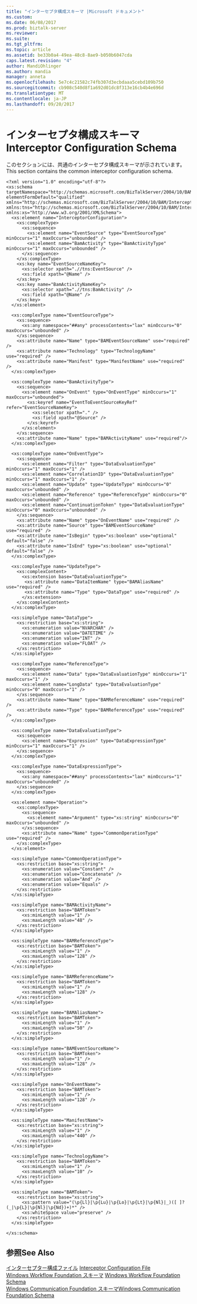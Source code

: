 ```yaml
---
title: "インターセプタ構成スキーマ |Microsoft ドキュメント"
ms.custom: 
ms.date: 06/08/2017
ms.prod: biztalk-server
ms.reviewer: 
ms.suite: 
ms.tgt_pltfrm: 
ms.topic: article
ms.assetid: be33b0a4-49ea-48c8-8ae9-b050b6047cda
caps.latest.revision: "4"
author: MandiOhlinger
ms.author: mandia
manager: anneta
ms.openlocfilehash: 5e7c4c21582c74fb307d3ecbdaaa5cebd109b750
ms.sourcegitcommit: cb908c540d8f1a692d01dc8f313e16cb4b4e696d
ms.translationtype: MT
ms.contentlocale: ja-JP
ms.lasthandoff: 09/20/2017
---
```

# <a name="interceptor-configuration-schema"></a><span data-ttu-id="b9750-102">インターセプタ構成スキーマ</span><span class="sxs-lookup"><span data-stu-id="b9750-102">Interceptor Configuration Schema</span></span>
<span data-ttu-id="b9750-103">このセクションには、共通のインターセプタ構成スキーマが示されています。</span><span class="sxs-lookup"><span data-stu-id="b9750-103">This section contains the common interceptor configuration schema.</span></span>  
  
```  
<?xml version="1.0" encoding="utf-8"?>  
<xs:schema targetNamespace="http://schemas.microsoft.com/BizTalkServer/2004/10/BAM/InterceptorConfiguration" elementFormDefault="qualified" xmlns="http://schemas.microsoft.com/BizTalkServer/2004/10/BAM/InterceptorConfiguration" xmlns:tns="http://schemas.microsoft.com/BizTalkServer/2004/10/BAM/InterceptorConfiguration" xmlns:xs="http://www.w3.org/2001/XMLSchema">  
  <xs:element name="InterceptorConfiguration">  
    <xs:complexType>  
      <xs:sequence>  
        <xs:element name="EventSource" type="EventSourceType" minOccurs="1" maxOccurs="unbounded" />  
        <xs:element name="BamActivity" type="BamActivityType" minOccurs="1" maxOccurs="unbounded" />  
      </xs:sequence>  
    </xs:complexType>  
    <xs:key name="EventSourceNameKey">  
      <xs:selector xpath=".//tns:EventSource" />  
      <xs:field xpath="@Name" />  
    </xs:key>  
    <xs:key name="BamActivityNameKey">  
      <xs:selector xpath=".//tns:BamActivity" />  
      <xs:field xpath="@Name" />  
    </xs:key>  
  </xs:element>  
  
  <xs:complexType name="EventSourceType">  
    <xs:sequence>  
      <xs:any namespace="##any" processContents="lax" minOccurs="0" maxOccurs="unbounded" />  
    </xs:sequence>  
    <xs:attribute name="Name" type="BAMEventSourceName" use="required" />  
    <xs:attribute name="Technology" type="TechnologyName" use="required" />  
    <xs:attribute name="Manifest" type="ManifestName" use="required" />  
  </xs:complexType>  
  
  <xs:complexType name="BamActivityType">  
    <xs:sequence>  
      <xs:element name="OnEvent" type="OnEventType" minOccurs="1" maxOccurs="unbounded">  
        <xs:keyref name="EventToEventSourceKeyRef" refer="EventSourceNameKey">  
          <xs:selector xpath="." />  
          <xs:field xpath="@Source" />  
        </xs:keyref>  
      </xs:element>  
    </xs:sequence>  
    <xs:attribute name="Name" type="BAMActivityName" use="required"/>  
  </xs:complexType>  
  
  <xs:complexType name="OnEventType">  
    <xs:sequence>  
      <xs:element name="Filter" type="DataEvaluationType" minOccurs="1" maxOccurs="1" />  
      <xs:element name="CorrelationID" type="DataEvaluationType" minOccurs="1" maxOccurs="1" />  
      <xs:element name="Update" type="UpdateType" minOccurs="0" maxOccurs="unbounded" />  
      <xs:element name="Reference" type="ReferenceType" minOccurs="0" maxOccurs="unbounded" />  
      <xs:element name="ContinuationToken" type="DataEvaluationType" minOccurs="0" maxOccurs="unbounded" />  
    </xs:sequence>  
    <xs:attribute name="Name" type="OnEventName" use="required" />  
    <xs:attribute name="Source" type="BAMEventSourceName" use="required" />  
    <xs:attribute name="IsBegin" type="xs:boolean" use="optional" default="false" />  
    <xs:attribute name="IsEnd" type="xs:boolean" use="optional" default="false" />  
  </xs:complexType>  
  
  <xs:complexType name="UpdateType">  
    <xs:complexContent>  
      <xs:extension base="DataEvaluationType">  
       <xs:attribute name="DataItemName" type="BAMAliasName" use="required" />  
       <xs:attribute name="Type" type="DataType" use="required" />  
      </xs:extension>  
    </xs:complexContent>  
  </xs:complexType>  
  
  <xs:simpleType name="DataType">  
    <xs:restriction base="xs:string">  
      <xs:enumeration value="NVARCHAR" />  
      <xs:enumeration value="DATETIME" />  
      <xs:enumeration value="INT" />  
      <xs:enumeration value="FLOAT" />  
    </xs:restriction>  
  </xs:simpleType>  
  
  <xs:complexType name="ReferenceType">  
    <xs:sequence>  
      <xs:element name="Data" type="DataEvaluationType" minOccurs="1" maxOccurs="1" />  
      <xs:element name="LongData" type="DataEvaluationType" minOccurs="0" maxOccurs="1" />  
    </xs:sequence>  
    <xs:attribute name="Name" type="BAMReferenceName" use="required" />  
    <xs:attribute name="Type" type="BAMReferenceType" use="required" />  
  </xs:complexType>  
  
  <xs:complexType name="DataEvaluationType">  
    <xs:sequence>  
      <xs:element name="Expression" type="DataExpressionType" minOccurs="1" maxOccurs="1" />  
    </xs:sequence>  
  </xs:complexType>  
  
  <xs:complexType name="DataExpressionType">  
    <xs:sequence>  
      <xs:any namespace="##any" processContents="lax" minOccurs="1" maxOccurs="unbounded" />  
    </xs:sequence>  
  </xs:complexType>  
  
  <xs:element name="Operation">  
    <xs:complexType>  
      <xs:sequence>  
        <xs:element name="Argument" type="xs:string" minOccurs="0" maxOccurs="unbounded" />  
      </xs:sequence>  
      <xs:attribute name="Name" type="CommonOperationType" use="required" />  
    </xs:complexType>  
  </xs:element>  
  
  <xs:simpleType name="CommonOperationType">  
    <xs:restriction base="xs:string">  
      <xs:enumeration value="Constant" />  
      <xs:enumeration value="Concatenate" />  
      <xs:enumeration value="And" />  
      <xs:enumeration value="Equals" />  
    </xs:restriction>  
  </xs:simpleType>  
  
  <xs:simpleType name="BAMActivityName">  
    <xs:restriction base="BAMToken">  
      <xs:minLength value="1" />  
      <xs:maxLength value="48" />  
    </xs:restriction>  
  </xs:simpleType>  
  
  <xs:simpleType name="BAMReferenceType">  
    <xs:restriction base="BAMToken">  
      <xs:minLength value="1" />  
      <xs:maxLength value="128" />  
    </xs:restriction>  
  </xs:simpleType>  
  
  <xs:simpleType name="BAMReferenceName">  
    <xs:restriction base="BAMToken">  
      <xs:minLength value="1" />  
      <xs:maxLength value="128" />  
    </xs:restriction>  
  </xs:simpleType>  
  
  <xs:simpleType name="BAMAliasName">  
    <xs:restriction base="BAMToken">  
      <xs:minLength value="1" />  
      <xs:maxLength value="50" />  
    </xs:restriction>  
  </xs:simpleType>  
  
  <xs:simpleType name="BAMEventSourceName">  
    <xs:restriction base="BAMToken">  
      <xs:minLength value="1" />  
      <xs:maxLength value="128" />  
    </xs:restriction>  
  </xs:simpleType>  
  
  <xs:simpleType name="OnEventName">  
    <xs:restriction base="BAMToken">  
      <xs:minLength value="1" />  
      <xs:maxLength value="128" />  
    </xs:restriction>  
  </xs:simpleType>  
  
  <xs:simpleType name="ManifestName">  
    <xs:restriction base="xs:string">  
      <xs:minLength value="1" />  
      <xs:maxLength value="440" />  
    </xs:restriction>  
  </xs:simpleType>  
  
  <xs:simpleType name="TechnologyName">  
    <xs:restriction base="BAMToken">  
      <xs:minLength value="1" />  
      <xs:maxLength value="10" />  
    </xs:restriction>  
  </xs:simpleType>  
  
  <xs:simpleType name="BAMToken">  
    <xs:restriction base="xs:string">  
      <xs:pattern value="(\p{Ll}|\p{Lu}|\p{Lo}|\p{Lt}|\p{Nl}|_)([ ]?(_|\p{L}|\p{Nl}|\p{Nd})+)*" />  
      <xs:whiteSpace value="preserve" />  
    </xs:restriction>  
  </xs:simpleType>  
  
</xs:schema>  
```  
  
## <a name="see-also"></a><span data-ttu-id="b9750-104">参照</span><span class="sxs-lookup"><span data-stu-id="b9750-104">See Also</span></span>  
 <span data-ttu-id="b9750-105">[インターセプター構成ファイル](../core/interceptor-configuration-file.md) </span><span class="sxs-lookup"><span data-stu-id="b9750-105">[Interceptor Configuration File](../core/interceptor-configuration-file.md) </span></span>  
 <span data-ttu-id="b9750-106">[Windows Workflow Foundation スキーマ](../core/windows-workflow-foundation-schema.md) </span><span class="sxs-lookup"><span data-stu-id="b9750-106">[Windows Workflow Foundation Schema](../core/windows-workflow-foundation-schema.md) </span></span>  
 [<span data-ttu-id="b9750-107">Windows Communication Foundation スキーマ</span><span class="sxs-lookup"><span data-stu-id="b9750-107">Windows Communication Foundation Schema</span></span>](../core/windows-communication-foundation-schema.md)